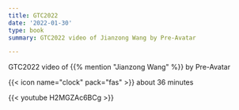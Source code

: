 ```yaml
---
title: GTC2022
date: '2022-01-30'
type: book
summary: GTC2022 video of Jianzong Wang by Pre-Avatar

---
```

GTC2022 video of {{% mention "Jianzong Wang" %}}  by Pre-Avatar

{{< icon name="clock" pack="fas" >}} about 36 minutes

{{< youtube H2MGZAc6BCg >}}

